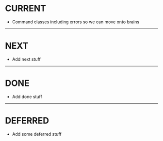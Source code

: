 CURRENT
=======
* Command classes including errors so we can move onto brains

---

NEXT
====
* Add next stuff

---

DONE
====
* Add done stuff

---

DEFERRED
========
* Add some deferred stuff